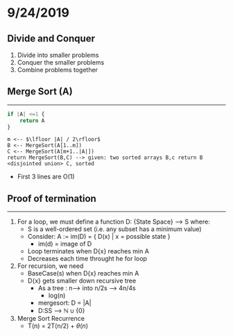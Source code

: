 # 9/24/2019

## Divide and Conquer
1. Divide into smaller problems
2. Conquer the smaller problems
3. Combine problems together

## Merge Sort (A)
---
```javascript
if |A| <=1 {
    return A
}
```
    m <-- $\lfloor |A| / 2\rfloor$
    B <-- MergeSort(A[1..m])
    C <-- MergeSort(A[m+1..|A|])
    return MergeSort(B,C) --> given: two sorted arrays B,c return B <disjointed union> C, sorted
- First 3 lines are O(1)
## Proof of termination
---
1. For a loop, we must define a function D: {State Space} --> S where:
    - S is a well-ordered set (i.e. any subset has a minimum value)
    - Consider: A := im(D) = { D(x) | x = possible state }
      - im(d) = image of D
    - Loop terminates when D{x} reaches min A
    - Decreases each time throught he for loop
2. For recursion, we need
    - BaseCase(s) when D{x} reaches min A
    - D{x} gets smaller down recursive tree
      - As a tree : n--> into n/2s --> 4n/4s
        - log(n)
      - mergesort: D = |A|
      - D:SS --> $\mathbb{N} \cup \{0\}$ 
3. Merge Sort Recurrence
   - T(n) = 2T(n/2) + $\theta (n)$